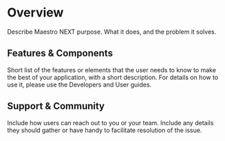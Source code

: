 # Overview
Describe Maestro NEXT purpose.
What it does, and the problem it solves.

## Features & Components

Short list of the features or elements that the user needs to know to make the best of your application, with a short description.
For details on how to use it, please use the Developers and User guides.

## Support & Community

Include how users can reach out to you or your team. Include any details they should gather or have handy to facilitate resolution of the issue.

